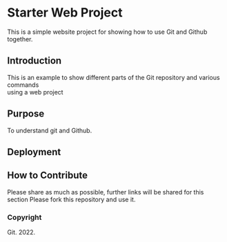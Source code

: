 # Starter Web Project

This is a simple website project for
showing how to use Git and Github together.

## Introduction

This is an example to show different parts
of the Git repository and various commands  
using a web project

## Purpose

To understand git and Github. 

## Deployment

## How to Contribute
Please share as much as possible, further links will be shared for this section
Please fork this repository and use it.
### Copyright

Git. 2022.